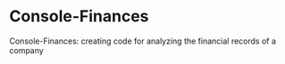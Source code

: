 # Console-Finances
Console-Finances: creating code for analyzing the financial records of a company
